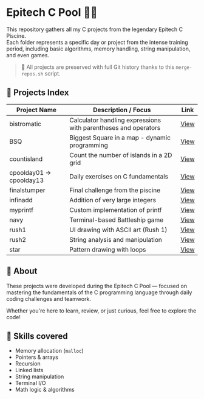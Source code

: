 # Epitech C Pool 🏊‍♂️

This repository gathers all my C projects from the legendary Epitech C Piscine.  
Each folder represents a specific day or project from the intense training period, including basic algorithms, memory handling, string manipulation, and even games.

> 📁 All projects are preserved with full Git history thanks to this `merge-repos.sh` script.

## 🔗 Projects Index

| Project Name      | Description / Focus                          | Link |
|-------------------|-----------------------------------------------|------|
| bistromatic       | Calculator handling expressions with parentheses and operators | [View](https://github.com/guzzdev/Epitech-C-Pool/tree/master/bistromatic) |
| BSQ               | Biggest Square in a map - dynamic programming | [View](https://github.com/guzzdev/Epitech-C-Pool/tree/master/BSQ) |
| countisland       | Count the number of islands in a 2D grid      | [View](https://github.com/guzzdev/Epitech-C-Pool/tree/master/countisland) |
| cpoolday01 → cpoolday13 | Daily exercises on C fundamentals       | [View](https://github.com/guzzdev/Epitech-C-Pool/tree/master/cpoolday01) |
| finalstumper      | Final challenge from the piscine              | [View](https://github.com/guzzdev/Epitech-C-Pool/tree/master/finalstumper) |
| infinadd          | Addition of very large integers               | [View](https://github.com/guzzdev/Epitech-C-Pool/tree/master/infinadd) |
| myprintf          | Custom implementation of printf               | [View](https://github.com/guzzdev/Epitech-C-Pool/tree/master/myprintf) |
| navy              | Terminal-based Battleship game                | [View](https://github.com/guzzdev/Epitech-C-Pool/tree/master/navy) |
| rush1             | UI drawing with ASCII art (Rush 1)            | [View](https://github.com/guzzdev/Epitech-C-Pool/tree/master/rush1) |
| rush2             | String analysis and manipulation              | [View](https://github.com/guzzdev/Epitech-C-Pool/tree/master/rush2) |
| star              | Pattern drawing with loops                    | [View](https://github.com/guzzdev/Epitech-C-Pool/tree/master/star) |


## 🚀 About

These projects were developed during the Epitech C Pool — focused on mastering the fundamentals of the C programming language through daily coding challenges and teamwork.

Whether you're here to learn, review, or just curious, feel free to explore the code!


## 🧠 Skills covered

- Memory allocation (`malloc`)
- Pointers & arrays
- Recursion
- Linked lists
- String manipulation
- Terminal I/O
- Math logic & algorithms
